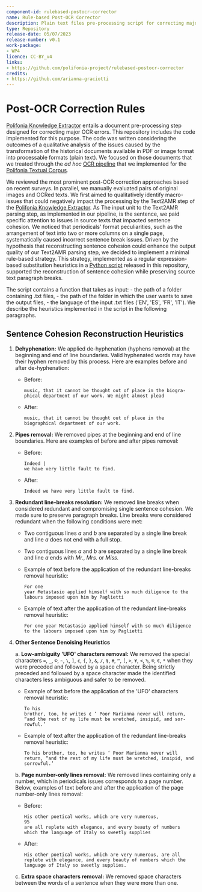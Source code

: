 ```yaml
---
component-id: rulebased-postocr-corrector
name: Rule-based Post-OCR Corrector
description: Plain text files pre-processing script for correcting major OCR errors
type: Repository
release-date: 05/07/2023
release-number: v0.1
work-package: 
- WP4
licence: CC-BY_v4
links:
- https://github.com/polifonia-project/rulebased-postocr-corrector
credits:
- https://github.com/arianna-graciotti
---
```


# Post-OCR Correction Rules

[Polifonia Knowledge Extractor](https://github.com/polifonia-project/Polifonia-Knowledge-Extractor) entails a document pre-processing step designed for correcting major OCR errors. This repository includes the code implemented for this purpose. The code was written considering the outcomes of a qualitative analysis of the issues caused by the transformation of the historical documents available in PDF or image format into processable formats (plain text). We focused on those documents that we treated through the *ad hoc* [OCR pipeline](https://github.com/polifonia-project/textual-corpus-population) that we implemented for the [Polifonia Textual Corpus](https://github.com/polifonia-project/Polifonia-Corpus).

We reviewed the most prominent post-OCR correction approaches based on recent surveys. In parallel, we manually evaluated pairs of original images and OCRed texts. We first aimed to qualitatively identify macro-issues that could negatively impact the processing by the Text2AMR step of the [Polifonia Knowledge Extractor](https://github.com/polifonia-project/Polifonia-Knowledge-Extractor). As The input unit to the Text2AMR parsing step, as implemented in our pipeline, is the sentence, we paid specific attention to issues in source texts that impacted sentence cohesion. We noticed that periodicals' format peculiarities, such as the arrangement of text into two or more columns on a single page, systematically caused incorrect sentence break issues. Driven by the hypothesis that reconstructing sentence cohesion could enhance the output quality of our Text2AMR parsing step, we decided to implement a minimal rule-based strategy. This strategy, implemented as a regular expression-based substitution heuristics in a [Python script](https://github.com/arianna-graciotti/rulebased_postocr_corrector/blob/main/script/postocr_rulebased_corrector.py) released in this repository, supported the reconstruction of sentence cohesion while preserving source text paragraph breaks. 

The script contains a function that takes as input: - the path of a folder containing .txt files, - the path of the folder in which the user wants to save the output files, - the language of the input .txt files ('EN', 'ES', 'FR', 'IT'). We describe the heuristics implemented in the script in the following paragraphs.

## Sentence Cohesion Reconstruction Heuristics

1. **Dehyphenation:** We applied de-hyphenation (hyphens removal) at the beginning and end of line boundaries. Valid hyphenated words may have their hyphen removed by this process. Here are examples before and after de-hyphenation:
   - Before: 
     ```
     music, that it cannot be thought out of place in the biogra-
     phical department of our work. We might almost plead
     ```
   - After: 
     ```
     music, that it cannot be thought out of place in the biographical department of our work.
     ```

2. **Pipes removal:** We removed pipes at the beginning and end of line boundaries. Here are examples of before and after pipes removal:
   - Before: 
     ```
     Indeed |
     we have very little fault to find.
     ```
   - After: 
     ```
     Indeed we have very little fault to find.
     ```

3. **Redundant line-breaks resolution:** We removed line breaks when considered redundant and compromising single sentence cohesion. We made sure to preserve paragraph breaks. Line breaks were considered redundant when the following conditions were met:
   - Two contiguous lines *a* and *b* are separated by a single line break and line *a* does not end with a full stop.
   - Two contiguous lines *a* and *b* are separated by a single line break and line *a* ends with *Mr.*, *Mrs.* or *Miss.*
   
   - Example of text before the application of the redundant line-breaks removal heuristic:
     ```
     For one
     year Metastasio applied himself with so much diligence to the labours imposed upon him by Paglietti
     ```
   - Example of text after the application of the redundant line-breaks removal heuristic:
     ```
     For one year Metastasio applied himself with so much diligence to the labours imposed upon him by Paglietti
     ```

4. **Other Sentence Denoising Heuristics**
   
   a. **Low-ambiguity 'UFO' characters removal:** We removed the special characters `=`, `_`, `©`, `~`, `\`, `]`, `¢`, `{`, `}`, `&`, `/`, `§`, `#`, `™`, `[`, `>`, `¥`, `<`, `%`, `®`, `€`, `*` when they were preceded and followed by a space character. Being strictly preceded and followed by a space character made the identified characters less ambiguous and safer to be removed.
      
      - Example of text before the application of the 'UFO' characters removal heuristic:
        ```
        To his
        brother, too, he writes ¢ ‘ Poor Marianna never will return,
        “and the rest of my life must be wretched, insipid, and sor-
        rowful.’
        ```
      
      - Example of text after the application of the redundant line-breaks removal heuristic:
        ```
        To his brother, too, he writes ‘ Poor Marianna never will return, “and the rest of my life must be wretched, insipid, and sorrowful.’
        ```

   b. **Page number-only lines removal:** We removed lines containing only a number, which in periodicals issues corresponds to a page number. Below, examples of text before and after the application of the page number-only lines removal:
      - Before: 
        ```
        His other poetical works, which are very numerous,
        95
        are all replete with elegance, and every beauty of numbers
        which the language of Italy so sweetly supplies
        ```
      - After: 
        ```
        His other poetical works, which are very numerous, are all replete with elegance, and every beauty of numbers which the language of Italy so sweetly supplies.
        ```

   c. **Extra space characters removal:** We removed space characters between the words of a sentence when they were more than one.


